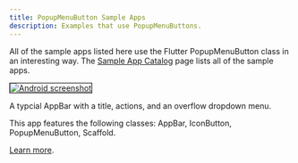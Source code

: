 ```yaml
---
title: PopupMenuButton Sample Apps
description: Examples that use PopupMenuButtons.
---
```


All of the sample apps listed here use the Flutter PopupMenuButton class
in an interesting way. The [Sample App Catalog](/catalog/samples) page lists
all of the sample apps.

<div class="container-fluid">
  <div class="lavish-table-row-mb">
    <a href="/catalog/samples/basic-app-bar">
      <div class="col-lg-3">
        <img style="border:1px solid #000000" src="https://storage.googleapis.com/flutter-catalog/cb4a54db8fb3726bf4293b9cc5cb12ce16883803/basic_app_bar_small.png" alt="Android screenshot" class="img-fluid">
      </div>
   </a>
    <div class="col-lg-9">
      <p>
        A typcial AppBar with a title, actions, and an overflow dropdown menu.
      </p>
      <p>
        This app features the following classes: AppBar, IconButton, PopupMenuButton, Scaffold.
      </p>
      <p>
        <a href="/catalog/samples/basic-app-bar">Learn more</a>.
      </p>
    </div>
  </div>
</div>
